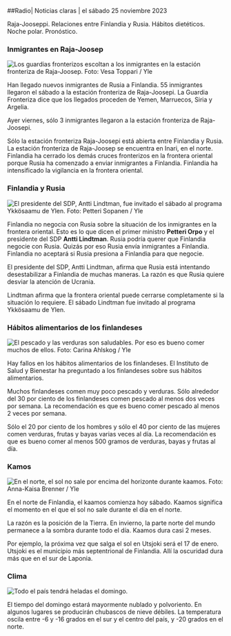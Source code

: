 ##Radio\| Noticias claras \| el sábado 25 noviembre 2023

Raja-Jooseppi. Relaciones entre Finlandia y Rusia. Hábitos dietéticos. Noche polar. Pronóstico.

### Inmigrantes en Raja-Joosep

![Los guardias fronterizos escoltan a los inmigrantes en la estación fronteriza de Raja-Joosep. Foto: Vesa Toppari / Yle](https://images.cdn.yle.fi/image/upload/c_crop,h_2485,w_4434,x_0,y_0/ar_1.7777777777777777,c_fill,g_faces,h_675,w_1200/dpr_1.0/q_auto:eco/f_auto/fl_lossy/v1700923049/39-12066516562050c25bf5)

Han llegado nuevos inmigrantes de Rusia a Finlandia. 55 inmigrantes llegaron el sábado a la estación fronteriza de Raja-Joosepi. La Guardia Fronteriza dice que los llegados proceden de Yemen, Marruecos, Siria y Argelia.

Ayer viernes, sólo 3 inmigrantes llegaron a la estación fronteriza de Raja-Joosepi.

Sólo la estación fronteriza Raja-Joosepi está abierta entre Finlandia y Rusia. La estación fronteriza de Raja-Joosep se encuentra en Inari, en el norte. Finlandia ha cerrado los demás cruces fronterizos en la frontera oriental porque Rusia ha comenzado a enviar inmigrantes a Finlandia. Finlandia ha intensificado la vigilancia en la frontera oriental.

### Finlandia y Rusia

![El presidente del SDP, Antti Lindtman, fue invitado el sábado al programa Ykkösaamu de Ylen. Foto: Petteri Sopanen / Yle](https://images.cdn.yle.fi/image/upload/c_crop,h_2246,w_3994,x_0,y_219/ar_1.7777777777777777,c_fill,g_faces,h_675,w_1200/dpr_1.0/q_auto:eco/f_auto/fl_lossy/v1700900444/39-12065056561addd4a0a6)

Finlandia no negocia con Rusia sobre la situación de los inmigrantes en la frontera oriental. Esto es lo que dicen el primer ministro **Petteri Orpo** y el presidente del SDP **Antti Lindtman**. Rusia podría querer que Finlandia negocie con Rusia. Quizás por eso Rusia envía inmigrantes a Finlandia. Finlandia no aceptará si Rusia presiona a Finlandia para que negocie.

El presidente del SDP, Antti Lindtman, afirma que Rusia está intentando desestabilizar a Finlandia de muchas maneras. La razón es que Rusia quiere desviar la atención de Ucrania.

Lindtman afirma que la frontera oriental puede cerrarse completamente si la situación lo requiere. El sábado Lindtman fue invitado al programa Ykkösaamu de Ylen.

### Hábitos alimentarios de los finlandeses

![El pescado y las verduras son saludables. Por eso es bueno comer muchos de ellos. Foto: Carina Ahlskog / Yle](https://images.cdn.yle.fi/image/upload/c_crop,h_2495,w_4437,x_987,y_765/ar_1.7777777777777777,c_fill,g_faces,h_675,w_1200/dpr_1.0/q_auto:eco/f_auto/fl_lossy/v1693405582/39-116488464ef488e5f9cd)

Hay fallos en los hábitos alimentarios de los finlandeses. El Instituto de Salud y Bienestar ha preguntado a los finlandeses sobre sus hábitos alimentarios.

Muchos finlandeses comen muy poco pescado y verduras. Sólo alrededor del 30 por ciento de los finlandeses comen pescado al menos dos veces por semana. La recomendación es que es bueno comer pescado al menos 2 veces por semana.

Sólo el 20 por ciento de los hombres y sólo el 40 por ciento de las mujeres comen verduras, frutas y bayas varias veces al día. La recomendación es que es bueno comer al menos 500 gramos de verduras, bayas y frutas al día.

### Kamos

![En el norte, el sol no sale por encima del horizonte durante kaamos. Foto: Anna-Kaisa Brenner / Yle](https://images.cdn.yle.fi/image/upload/c_crop,h_1944,w_3456,x_0,y_1025/ar_1.7777777777777777,c_fill,g_faces,h_675,w_1200/dpr_1.0/q_auto:eco/f_auto/fl_lossy/v1641653122/39-89980561d9a329301e9)

En el norte de Finlandia, el kaamos comienza hoy sábado. Kaamos significa el momento en el que el sol no sale durante el día en el norte.

La razón es la posición de la Tierra. En invierno, la parte norte del mundo permanece a la sombra durante todo el día. Kaamos dura casi 2 meses.

Por ejemplo, la próxima vez que salga el sol en Utsjoki será el 17 de enero. Utsjoki es el municipio más septentrional de Finlandia. Allí la oscuridad dura más que en el sur de Laponia.

### Clima

![Todo el país tendrá heladas el domingo.](https://images.cdn.yle.fi/image/upload/c_crop,h_1080,w_1919,x_0,y_0/ar_1.7777777777777777,c_fill,g_faces,h_675,w_1200/dpr_1.0/q_auto:eco/f_auto/fl_lossy/v1700928265/39-120668565621aeb49ab4)

El tiempo del domingo estará mayormente nublado y polvoriento. En algunos lugares se producirán chubascos de nieve débiles. La temperatura oscila entre -6 y -16 grados en el sur y el centro del país, y -20 grados en el norte.